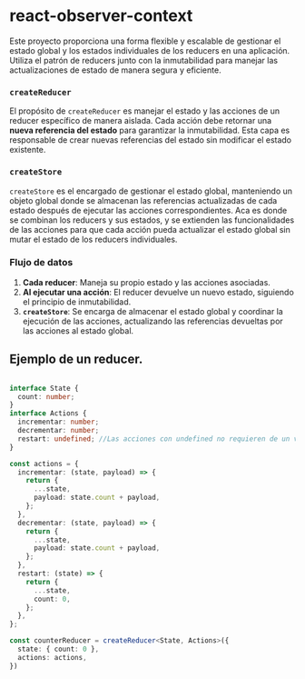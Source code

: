 # react-observer-context

Este proyecto proporciona una forma flexible y escalable de gestionar el estado global y los estados individuales de los reducers en una aplicación. Utiliza el patrón de reducers junto con la inmutabilidad para manejar las actualizaciones de estado de manera segura y eficiente.

### `createReducer`

El propósito de `createReducer` es manejar el estado y las acciones de un reducer específico de manera aislada. Cada acción debe retornar una **nueva referencia del estado** para garantizar la inmutabilidad. Esta capa es responsable de crear nuevas referencias del estado sin modificar el estado existente.

### `createStore`

`createStore` es el encargado de gestionar el estado global, manteniendo un objeto global donde se almacenan las referencias actualizadas de cada estado después de ejecutar las acciones correspondientes.
Aca es donde se combinan los reducers y sus estados, y se extienden las funcionalidades de las acciones para que cada acción pueda actualizar el estado global sin mutar el estado de los reducers individuales.

### Flujo de datos

1. **Cada reducer**: Maneja su propio estado y las acciones asociadas.
2. **Al ejecutar una acción**: El reducer devuelve un nuevo estado, siguiendo el principio de inmutabilidad.
3. **`createStore`**: Se encarga de almacenar el estado global y coordinar la ejecución de las acciones, actualizando las referencias devueltas por las acciones al estado global.

## Ejemplo de un reducer.

```typescript

interface State {
  count: number;
}
interface Actions {
  incrementar: number;
  decrementar: number;
  restart: undefined; //Las acciones con undefined no requieren de un valor, simplmente ejecutan una logica.
}

const actions = {
  incrementar: (state, payload) => {
    return {
      ...state,
      payload: state.count + payload,
    };
  },
  decrementar: (state, payload) => {
    return {
      ...state,
      payload: state.count + payload,
    };
  },
  restart: (state) => {
    return {
      ...state,
      count: 0,
    };
  },
};

const counterReducer = createReducer<State, Actions>({
  state: { count: 0 },
  actions: actions,
})

```
